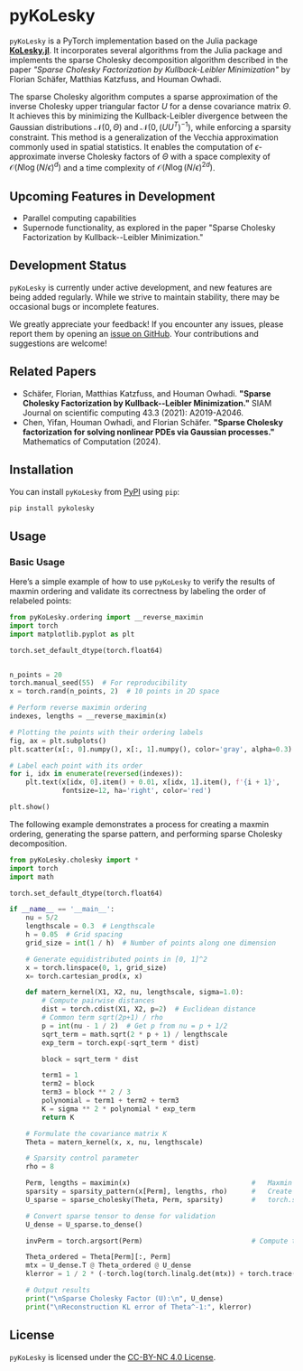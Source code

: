 # pyKoLesky

`pyKoLesky` is a PyTorch implementation based on the Julia package **[KoLesky.jl](https://github.com/f-t-s/KoLesky.jl)**. It incorporates several algorithms from the Julia package and implements the sparse Cholesky decomposition algorithm described in the paper *"Sparse Cholesky Factorization by Kullback-Leibler Minimization"* by Florian Schäfer, Matthias Katzfuss, and Houman Owhadi.


The sparse Cholesky algorithm computes a sparse approximation of the inverse Cholesky upper triangular factor $U$ for a dense covariance matrix $\Theta$. It achieves this by minimizing the Kullback-Leibler divergence between the Gaussian distributions $\mathcal{N}(0, \Theta)$ and $\mathcal{N}(0, (UU^T)^{-1})$, while enforcing a sparsity constraint. This method is a generalization of the Vecchia approximation commonly used in spatial statistics. It enables the computation of $\epsilon$-approximate inverse Cholesky factors of $\Theta$ with a space complexity of $\mathcal{O}(N \log(N/\epsilon)^d)$ and a time complexity of $\mathcal{O}(N \log(N/\epsilon)^{2d})$.

## Upcoming Features in Development
- Parallel computing capabilities
- Supernode functionality, as explored in the paper "Sparse Cholesky Factorization by Kullback--Leibler Minimization."

## Development Status

`pyKoLesky` is currently under active development, and new features are being added regularly. While we strive to maintain stability, there may be occasional bugs or incomplete features. 

We greatly appreciate your feedback! If you encounter any issues, please report them by opening an [issue on GitHub](https://github.com/yangx0e/pyKoLesky/issues). Your contributions and suggestions are welcome!



## Related Papers

- Schäfer, Florian, Matthias Katzfuss, and Houman Owhadi. **"Sparse Cholesky Factorization by Kullback--Leibler Minimization."** SIAM Journal on scientific computing 43.3 (2021): A2019-A2046.
- Chen, Yifan, Houman Owhadi, and Florian Schäfer. **"Sparse Cholesky factorization for solving nonlinear PDEs via Gaussian processes."** Mathematics of Computation (2024).

## Installation

You can install `pyKoLesky` from [PyPI](https://pypi.org/project/pyKoLesky/) using `pip`:

```bash
pip install pykolesky
```


## Usage

### Basic Usage

Here’s a simple example of how to use `pyKoLesky` to verify the results of maxmin ordering and validate its correctness by labeling the order of relabeled points:


```python
from pyKoLesky.ordering import __reverse_maximin
import torch
import matplotlib.pyplot as plt

torch.set_default_dtype(torch.float64)


n_points = 20
torch.manual_seed(55)  # For reproducibility
x = torch.rand(n_points, 2)  # 10 points in 2D space

# Perform reverse maximin ordering
indexes, lengths = __reverse_maximin(x)

# Plotting the points with their ordering labels
fig, ax = plt.subplots()
plt.scatter(x[:, 0].numpy(), x[:, 1].numpy(), color='gray', alpha=0.3)

# Label each point with its order
for i, idx in enumerate(reversed(indexes)):
    plt.text(x[idx, 0].item() + 0.01, x[idx, 1].item(), f'{i + 1}',
             fontsize=12, ha='right', color='red')

plt.show()
```

The following example demonstrates a process for creating a maxmin ordering, generating the sparse pattern, and performing sparse Cholesky decomposition.


```python
from pyKoLesky.cholesky import *
import torch
import math

torch.set_default_dtype(torch.float64)

if __name__ == '__main__':
    nu = 5/2
    lengthscale = 0.3  # Lengthscale
    h = 0.05  # Grid spacing
    grid_size = int(1 / h)  # Number of points along one dimension

    # Generate equidistributed points in [0, 1]^2
    x = torch.linspace(0, 1, grid_size)
    x= torch.cartesian_prod(x, x)

    def matern_kernel(X1, X2, nu, lengthscale, sigma=1.0):
        # Compute pairwise distances
        dist = torch.cdist(X1, X2, p=2)  # Euclidean distance
        # Common term sqrt(2p+1) / rho
        p = int(nu - 1 / 2)  # Get p from nu = p + 1/2
        sqrt_term = math.sqrt(2 * p + 1) / lengthscale
        exp_term = torch.exp(-sqrt_term * dist)

        block = sqrt_term * dist

        term1 = 1
        term2 = block
        term3 = block ** 2 / 3
        polynomial = term1 + term2 + term3
        K = sigma ** 2 * polynomial * exp_term
        return K

    # Formulate the covariance matrix K
    Theta = matern_kernel(x, x, nu, lengthscale)

    # Sparsity control parameter
    rho = 8

    Perm, lengths = maximin(x)                              #   Maxmin ordering
    sparsity = sparsity_pattern(x[Perm], lengths, rho)      #   Create Sparsity Pattern
    U_sparse = sparse_cholesky(Theta, Perm, sparsity)       #   torch.sparse_coo_tensor structure sparse matrix

    # Convert sparse tensor to dense for validation
    U_dense = U_sparse.to_dense()

    invPerm = torch.argsort(Perm)                           # Compute the inverse ordering

    Theta_ordered = Theta[Perm][:, Perm]
    mtx = U_dense.T @ Theta_ordered @ U_dense
    klerror = 1 / 2 * (-torch.log(torch.linalg.det(mtx)) + torch.trace(mtx) - len(mtx))

    # Output results
    print("\nSparse Cholesky Factor (U):\n", U_dense)
    print("\nReconstruction KL error of Theta^-1:", klerror)
```


## License

`pyKoLesky` is licensed under the [CC-BY-NC 4.0 License](https://creativecommons.org/licenses/by-nc/4.0/).


